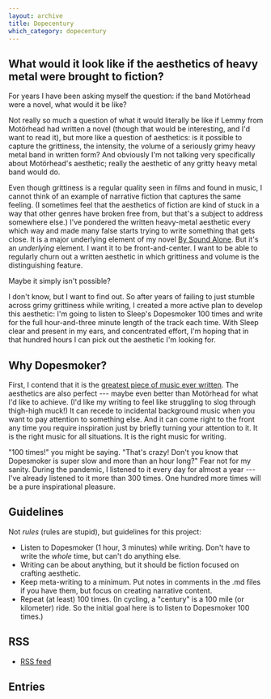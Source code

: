 ```yaml
---
layout: archive
title: Dopecentury
which_category: dopecentury
---
```



## What would it look like if the aesthetics of heavy metal were brought to fiction?
For years I have been asking myself the question: if the band Motörhead were a novel, what would it be like?

Not really so much a question of what it would literally be like if Lemmy from Motörhead had written a novel (though that would be interesting, and I'd want to read it), but more like a question of aesthetics: is it possible to capture the grittiness, the intensity, the volume of a seriously grimy heavy metal band in written form? And obviously I'm not talking very specifically about Motörhead's aesthetic; really the aesthetic of any gritty heavy metal band would do.

Even though grittiness is a regular quality seen in films and found in music, I cannot think of an example of narrative fiction that captures the same feeling. (I sometimes feel that the aesthetics of fiction are kind of stuck in a way that other genres have broken free from, but that's a subject to address somewhere else.) I've pondered the written heavy-metal aesthetic every which way and made many false starts trying to write something that gets close. It is a major underlying element of my novel [By Sound Alone](https://bysoundalone.net/). But it's an _underlying_ element. I want it to be front-and-center. I want to be able to regularly churn out a written aesthetic in which grittiness and volume is the distinguishing feature.

Maybe it simply isn't possible? 

I don't know, but I want to find out. So after years of failing to just stumble across grimy grittiness while writing, I created a more active plan to develop this aesthetic: I'm going to listen to Sleep's Dopesmoker 100 times and write for the full hour-and-three minute length of the track each time. With Sleep clear and present in my ears, and concentrated effort, I'm hoping that in that hundred hours I can pick out the aesthetic I'm looking for.

## Why Dopesmoker?
First, I contend that it is the [greatest piece of music ever written](https://www.nytimes.com/2016/01/24/magazine/letter-of-recommendation-sleep-dopesmoker.html). The aesthetics are also perfect --- maybe even better than Motörhead for what I'd like to achieve. (I'd like my writing to feel like struggling to slog through thigh-high muck!) It can recede to incidental background music when you want to pay attention to something else. And it can come right to the front any time you require inspiration just by briefly turning your attention to it. It is the right music for all situations. It is the right music for writing.

"100 times!" you might be saying. "That's crazy! Don't you know that Dopesmoker is super slow and more than an hour long?" Fear not for my sanity. During the pandemic, I listened to it every day for almost a year --- I've already listened to it more than 300 times. One hundred more times will be a pure inspirational pleasure.

## Guidelines
Not _rules_ (rules are stupid), but guidelines for this project:
* Listen to Dopesmoker (1 hour, 3 minutes) while writing. Don't have to write the _whole_ time, but can't do anything else.
* Writing can be about anything, but it should be fiction focused on crafting aesthetic.
* Keep meta-writing to a minimum. Put notes in comments in the .md files if you have them, but focus on creating narrative content.
* Repeat (at least) 100 times. (In cycling, a "century" is a 100 mile (or kilometer) ride. So the initial goal here is to listen to Dopesmoker 100 times.)

## RSS 
* [RSS feed](https://grannycart.net/feed/dopecentury.xml)

## Entries




